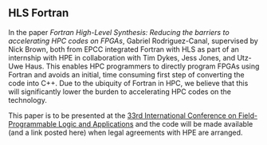## HLS Fortran

In the paper _Fortran High-Level Synthesis: Reducing the barriers to accelerating HPC codes on FPGAs_, Gabriel Rodriguez-Canal, supervised by Nick Brown, both from EPCC integrated Fortran with HLS as part of an internship with HPE in collaboration with Tim Dykes, Jess Jones, and Utz-Uwe Haus. This enables HPC programmers to directly program FPGAs using Fortran and avoids an initial, time consuming first step of converting the code into C++. Due to the ubiquity of Fortran in HPC, we believe that this will significantly lower the burden to accelerating HPC codes on the technology.

This paper is to be presented at the [33rd International Conference on Field-Programmable Logic and Applications](https://2023.fpl.org/) and the code will be made available (and a link posted here) when legal agreements with HPE are arranged.
